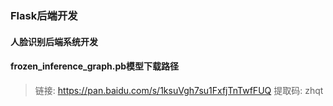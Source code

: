 ### Flask后端开发

#### 人脸识别后端系统开发

#### frozen_inference_graph.pb模型下载路径
> 链接: https://pan.baidu.com/s/1ksuVgh7su1FxfjTnTwfFUQ 提取码: zhqt